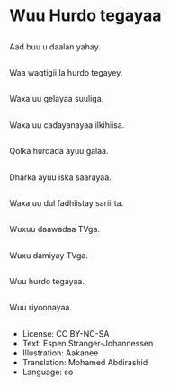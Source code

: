 # Wuu Hurdo tegayaa

##
Aad buu u daalan yahay.

##
Waa waqtigii la hurdo tegayey.

##
Waxa uu gelayaa suuliga.

##
Waxa uu cadayanayaa ilkihiisa.

##
Qolka hurdada ayuu galaa.

##
Dharka ayuu iska saarayaa.

##
Waxa uu dul fadhiistay sariirta.

##
Wuxuu daawadaa TVga.

##
Wuxu damiyay TVga.

##
Wuu hurdo tegayaa.

##
Wuu riyoonayaa.

##
* License: CC BY-NC-SA
* Text: Espen Stranger-Johannessen
* Illustration: Aakanee
* Translation: Mohamed Abdirashid
* Language: so
